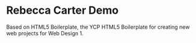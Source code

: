 # Rebecca Carter Demo
Based on HTML5 Boilerplate, the YCP HTML5 Boilerplate for creating new web projects for Web Design 1.
